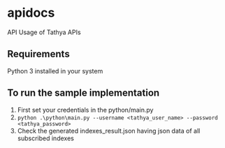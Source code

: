 # apidocs
API Usage of Tathya APIs
## Requirements
Python 3 installed in your system

## To run the sample implementation
1. First set your credentials in the python/main.py
2. `python .\python\main.py --username <tathya_user_name> --password <tathya_password>`
3. Check the generated indexes_result.json having json data of all subscribed indexes
